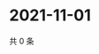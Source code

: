 # 2021-11-01

共 0 条

<!-- BEGIN WEIBO -->
<!-- 最后更新时间 Mon Nov 01 2021 01:08:49 GMT+0800 (China Standard Time) -->

<!-- END WEIBO -->
